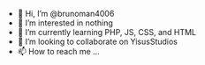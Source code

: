 - 👋 Hi, I’m @brunoman4006
- 👀 I’m interested in nothing
- 🌱 I’m currently learning PHP, JS, CSS, and HTML
- 💞️ I’m looking to collaborate on YisusStudios
- 📫 How to reach me ...

<!---
brunoman4006/brunoman4006 is a ✨ special ✨ repository because its `README.md` (this file) appears on your GitHub profile.
You can click the Preview link to take a look at your changes.
--->
